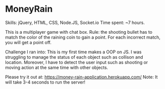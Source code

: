 # MoneyRain
Skills: jQuery, HTML, CSS, Node.JS, Socket.io
Time spent: ~7 hours.

This is a multiplayer game with chat box. 
Rule: the shooting bullet has to match the color of the raining coin to gain a point. For each incorrect match, 
you will get a point off.

Challenge I ran into:
This is my first time makes a OOP on JS. I was struggling to manage the status of each object such as collison and
location. Moreover, I have to detect the user input such as shooting or moving action at the same time with other objects.

Please try it out at:
https://money-rain-application.herokuapp.com/
Note: It will take 3-4 seconds to run the server!





